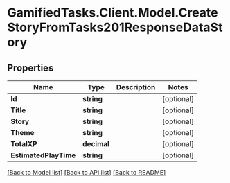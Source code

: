 # GamifiedTasks.Client.Model.CreateStoryFromTasks201ResponseDataStory

## Properties

Name | Type | Description | Notes
------------ | ------------- | ------------- | -------------
**Id** | **string** |  | [optional] 
**Title** | **string** |  | [optional] 
**Story** | **string** |  | [optional] 
**Theme** | **string** |  | [optional] 
**TotalXP** | **decimal** |  | [optional] 
**EstimatedPlayTime** | **string** |  | [optional] 

[[Back to Model list]](../../README.md#documentation-for-models) [[Back to API list]](../../README.md#documentation-for-api-endpoints) [[Back to README]](../../README.md)

